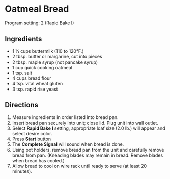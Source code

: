 # Oatmeal Bread
Program setting: 2 (Rapid Bake I)

## Ingredients
 * 1 ½ cups buttermilk (110 to 120°F.)
 * 2 tbsp. butter or margarine, cut into pieces
 * 2 tbsp. maple syrup (not pancake syrup)
 * 1 cup quick cooking oatmeal
 * 1 tsp. salt
 * 4 cups bread flour
 * 4 tsp. vital wheat gluten
 * 3 tsp. rapid rise yeast

## Directions
1. Measure ingredients in order listed into bread pan.
2. Insert bread pan securely into unit; close lid. Plug unit into wall outlet.
3. Select **Rapid Bake I** setting, appropriate loaf size (2.0 lb.) will appear and select desire color.
4. Press **Start** button
5. The **Complete Signal** will sound when bread is done.
6. Using pot holders, remove bread pan from the unit and carefully remove bread from pan. (Kneading blades may remain in bread. Remove blades when bread has cooled.)
7. Allow bread to cool on wire rack until ready to serve (at least 20 minutes).
